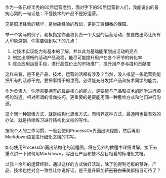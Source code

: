 作为一条已经半秃的80后运营老狗，面对手下的90后运营新人们，我能说出的最掏心窝的一句话是：不懂技术的产品不是好运营。

这是职场经验的精华，是惨痛经验的教训，更是工资翻番的保障。

举一个实际的例子，老板指定你全权负责一个大型的运营活动，想要做出彩让所有人印象深刻，你需要做到以下的几点：

1. 对技术实现能力有基本的了解，并以此为基础能策划出活动的亮点
2. 制定出顺畅的活动产品流程，能尽可能提升用户在各个环节的转化率
3. 综合应用运营手段，进行高性价比的市场推广，提升用户参与度和贡献度

这样来看，是不是产品、技术、运营的活都有涉及？当然，没人指望一条运营狗能把所有的活都干完。要把事情干的漂亮，必须能充分发挥产品和技术同学的能力。

作为负责人，你所需要拥有的最最核心的能力，是要能与产品和技术的同学进行顺畅的沟通。相对所谓的情商技巧，更重要的是要能用同一种思维方式和他们进行沟通。

这个同一种思维方式，就是结构化思维方式。而培养这种方式，最通用也最有效的办法，就是持续练习进行结构化文档的写作。

按照个人的工作习惯，一般会使用ProcessOn先画出流程图，然后再用Markdown语言进行细化文档的书写。

如何使用ProcessOn画出结构化的流程图，将在另外的教程中详细讲解，接下去重点讲一下如何用Markdown，写出让产品和技术刮目相看的标准化文档。

以我十余年的运营经验，通过这样的方式做好活动，除了能得到老板的赞许，产品、技术也绝对会一致性让你说好话。是不是升职加薪~~迎娶白富美~~都指日可待了？

